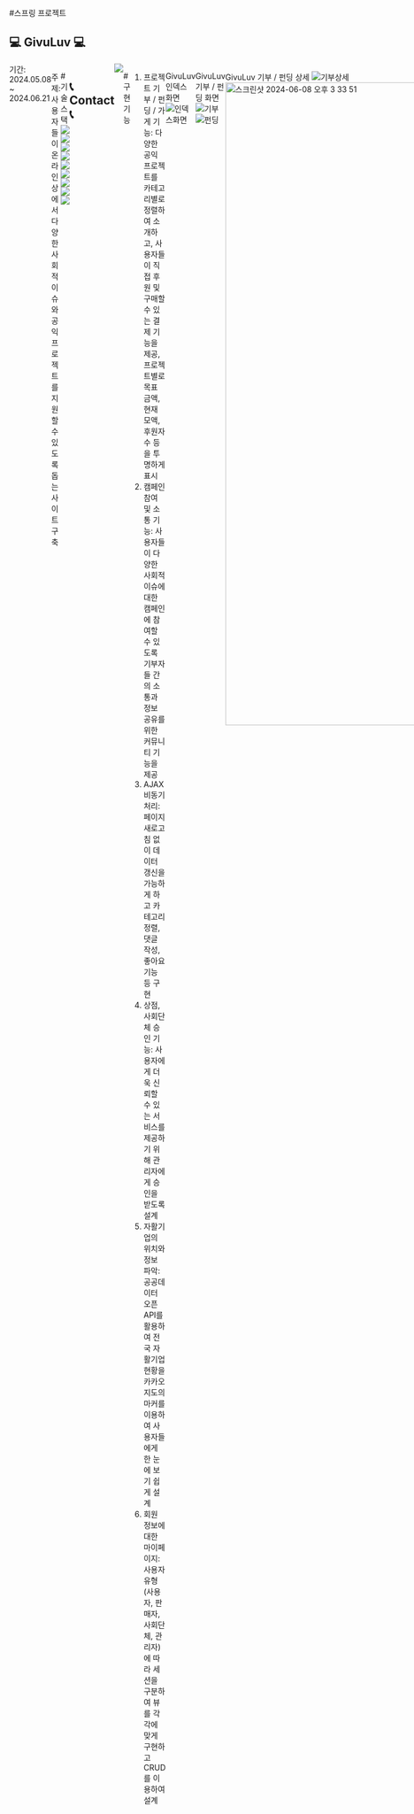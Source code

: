 #스프링 프로젝트

<div align="left">

## 💻 GivuLuv 💻
<div style="display:flex; flex-direction:row;">
기간: 2024.05.08 ~ 2024.06.21

주제: 사용자들이 온라인 상에서 다양한 사회적 이슈와 공익 프로젝트를 지원할 수 있도록 돕는 사이트 구축

#기술스택 <br>
<img src="https://img.shields.io/badge/Java-007396?style=for-the-badge&logo=Java&logoColor=white"> 
<img src="https://img.shields.io/badge/mysql-4479A1?style=for-the-badge&logo=mysql&logoColor=white"> 
<img src="https://img.shields.io/badge/jQuery-0769AD?style=for-the-badge&logo=jQuery&logoColor=white">
<br>
<img src="https://img.shields.io/badge/apache%20tomcat-F8DC75?style=for-the-badge&logo=apachetomcat&logoColor=black">
<br>
<img src="https://img.shields.io/badge/html5-E34F26?style=flat-square&logo=html5&logoColor=white"> 
<img src="https://img.shields.io/badge/css-1572B6?style=flat-square&logo=css3&logoColor=white"> 
<img src="https://img.shields.io/badge/javascript-F7DF1E?style=flat-square&logo=javascript&logoColor=black"> 
<br>
<img src="https://img.shields.io/badge/Spring-6DB33F?style=for-the-badge&logo=spring&logoColor=white"> 
<img src="https://img.shields.io/badge/Thymeleaf-005F0F?style=for-the-badge&logo=Thymeleaf&logoColor=white">

## 📞 Contact 📞
<div style="display:flex; flex-direction:row;">
    <a href="whiteclover129@gmail.com">
        <img src="https://img.shields.io/badge/Gmail-EA4335?style=for-the-badge&logo=Gmail&logoColor=white"> 
    </a>
</div><br>

#구현기능
1. 프로젝트 기부 / 펀딩 / 가게 기능: 다양한 공익 프로젝트를 카테고리별로 정렬하여 소개하고, 사용자들이 직접 후원 및 구매할 수 있는 결제 기능을 제공, 프로젝트별로 목표 금액, 현재 모액, 후원자 수 등을 투명하게 표시
2. 캠페인 참여 및 소통 기능: 사용자들이 다양한 사회적 이슈에 대한 캠페인에 참여할 수 있도록 기부자들 간의 소통과 정보 공유를 위한 커뮤니티 기능을 제공
3. AJAX 비동기처리: 페이지 새로고침 없이 데이터 갱신을 가능하게 하고 카테고리 정렬, 댓글 작성, 좋아요 기능 등 구현
4. 상점, 사회단체 승인 기능: 사용자에게 더욱 신뢰할 수 있는 서비스를 제공하기 위해  관리자에게 승인을 받도록 설계
5. 자활기업의 위치와 정보 파악: 공공데이터 오픈 API를 활용하여 전국 자활기업 현황을 카카오지도의 마커를 이용하여 사용자들에게 한 눈에 보기 쉽게 설계
6. 회원 정보에 대한 마이페이지: 사용자 유형(사용자, 판매자, 사회단체, 관리자)에 따라 세션을 구분하여 뷰를 각각에 맞게 구현하고 CRUD를 이용하여 설계

GivuLuv 인덱스 화면
![인덱스화면](https://github.com/jaebinn/springProject/assets/108271458/ea4b4217-7099-47b8-ad68-d303713e346e)

GivuLuv 기부 / 펀딩 화면
![기부](https://github.com/jaebinn/springProject/assets/108271458/102c10d5-3b94-415b-b598-9db96a6b0e1c)
![펀딩](https://github.com/jaebinn/springProject/assets/108271458/55e123fd-2c29-4b7c-ba50-ffd759bf86aa)

GivuLuv 기부 / 펀딩 상세 
![기부상세](https://github.com/jaebinn/springProject/assets/108271458/33f778ef-34df-4a75-b4a2-5f33c1c71b1a)
<img width="1162" alt="스크린샷 2024-06-08 오후 3 33 51" src="https://github.com/jaebinn/springProject/assets/108271458/e9cc5d6a-dbc8-482b-9442-daacda7f09d3">

GivuLuv 기부(일반/정기 결제) / 펀딩 결제 페이지
![기부 결제](https://github.com/jaebinn/springProject/assets/108271458/49ff1e0b-c43a-455b-8ed6-157c4f1b3f79)
![펀딩 결제](https://github.com/jaebinn/springProject/assets/108271458/7ecfe1c9-9362-4b5a-80c6-229243b32682)







